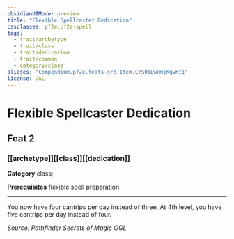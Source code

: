 ```yaml
---
obsidianUIMode: preview
title: "Flexible Spellcaster Dedication"
cssclasses: pf2e,pf2e-spell
tags:
  - trait/archetype
  - trait/class
  - trait/dedication
  - trait/common
  - category/class
aliases: "Compendium.pf2e.feats-srd.Item.CrS0iDwHmjKqvKti"
license: OGL
---
```

# Flexible Spellcaster Dedication
## Feat 2
### [[archetype]][[class]][[dedication]]

**Category** class; 



**Prerequisites** flexible spell preparation
* * *
You now have four cantrips per day instead of three. At 4th level, you have five cantrips per day instead of four.

*Source: Pathfinder Secrets of Magic*
*OGL*